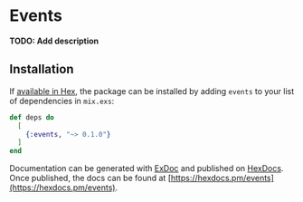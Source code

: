 # Events

**TODO: Add description**

## Installation

If [available in Hex](https://hex.pm/docs/publish), the package can be installed
by adding `events` to your list of dependencies in `mix.exs`:

```elixir
def deps do
  [
    {:events, "~> 0.1.0"}
  ]
end
```

Documentation can be generated with [ExDoc](https://github.com/elixir-lang/ex_doc)
and published on [HexDocs](https://hexdocs.pm). Once published, the docs can
be found at [https://hexdocs.pm/events](https://hexdocs.pm/events).

